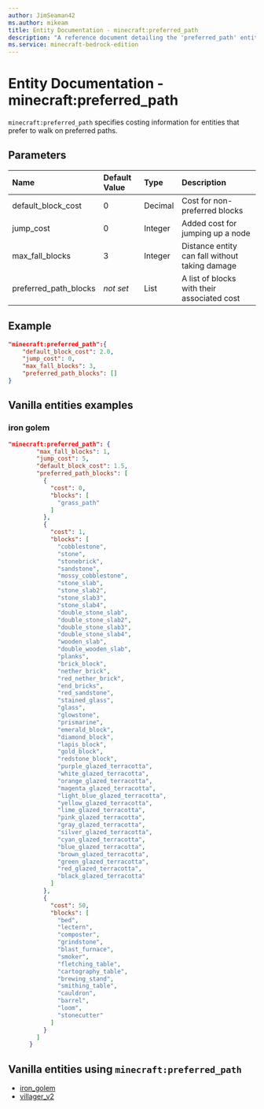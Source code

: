 ```yaml
---
author: JimSeaman42
ms.author: mikeam
title: Entity Documentation - minecraft:preferred_path
description: "A reference document detailing the 'preferred_path' entity component"
ms.service: minecraft-bedrock-edition
---
```


# Entity Documentation - minecraft:preferred_path

`minecraft:preferred_path` specifies costing information for entities that prefer to walk on preferred paths.

## Parameters

|Name |Default Value  |Type  |Description  |
|:----------|:----------|:----------|:----------|
| default_block_cost| 0| Decimal| Cost for non-preferred blocks |
| jump_cost| 0| Integer| Added cost for jumping up a node |
| max_fall_blocks| 3| Integer| Distance entity can fall without taking damage |
| preferred_path_blocks| *not set*| List| A list of blocks with their associated cost |

## Example

```json
"minecraft:preferred_path":{
    "default_block_cost": 2.0,
    "jump_cost": 0,
    "max_fall_blocks": 3,
    "preferred_path_blocks": []
}
```

## Vanilla entities examples

### iron golem

```json
"minecraft:preferred_path": {
        "max_fall_blocks": 1,
        "jump_cost": 5,
        "default_block_cost": 1.5,
        "preferred_path_blocks": [
          {
            "cost": 0,
            "blocks": [
              "grass_path"
            ]
          },
          {
            "cost": 1,
            "blocks": [
              "cobblestone",
              "stone",
              "stonebrick",
              "sandstone",
              "mossy_cobblestone",
              "stone_slab",
              "stone_slab2",
              "stone_slab3",
              "stone_slab4",
              "double_stone_slab",
              "double_stone_slab2",
              "double_stone_slab3",
              "double_stone_slab4",
              "wooden_slab",
              "double_wooden_slab",
              "planks",
              "brick_block",
              "nether_brick",
              "red_nether_brick",
              "end_bricks",
              "red_sandstone",
              "stained_glass",
              "glass",
              "glowstone",
              "prismarine",
              "emerald_block",
              "diamond_block",
              "lapis_block",
              "gold_block",
              "redstone_block",
              "purple_glazed_terracotta",
              "white_glazed_terracotta",
              "orange_glazed_terracotta",
              "magenta_glazed_terracotta",
              "light_blue_glazed_terracotta",
              "yellow_glazed_terracotta",
              "lime_glazed_terracotta",
              "pink_glazed_terracotta",
              "gray_glazed_terracotta",
              "silver_glazed_terracotta",
              "cyan_glazed_terracotta",
              "blue_glazed_terracotta",
              "brown_glazed_terracotta",
              "green_glazed_terracotta",
              "red_glazed_terracotta",
              "black_glazed_terracotta"
            ]
          },
          {
            "cost": 50,
            "blocks": [
              "bed",
              "lectern",
              "composter",
              "grindstone",
              "blast_furnace",
              "smoker",
              "fletching_table",
              "cartography_table",
              "brewing_stand",
              "smithing_table",
              "cauldron",
              "barrel",
              "loom",
              "stonecutter"
            ]
          }
        ]
      }
```

## Vanilla entities using `minecraft:preferred_path`

- [iron_golem](../../../../Source/VanillaBehaviorPack_Snippets/entities/iron_golem.md)
- [villager_v2](../../../../Source/VanillaBehaviorPack_Snippets/entities/villager_v2.md)

